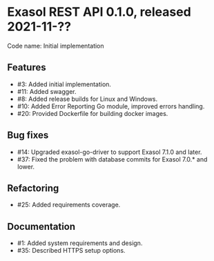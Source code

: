 # Exasol REST API 0.1.0, released 2021-11-??

Code name: Initial implementation

## Features

* #3: Added initial implementation.
* #11: Added swagger.
* #8: Added release builds for Linux and Windows.
* #10: Added Error Reporting Go module, improved errors handling.
* #20: Provided Dockerfile for building docker images.

## Bug fixes

* #14: Upgraded exasol-go-driver to support Exasol 7.1.0 and later.
* #37: Fixed the problem with database commits for Exasol 7.0.* and lower.

## Refactoring

* #25: Added requirements coverage.

## Documentation

* #1: Added system requirements and design.
* #35: Described HTTPS setup options.